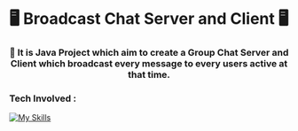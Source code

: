 <h1 align="center">🖥️ Broadcast Chat Server and Client 🖥️</h1>
<h3 align="center">📔 It is Java Project which aim to create a Group Chat Server and Client which broadcast every message to every users active at that time.</h3>

### Tech Involved : 
[![My Skills](https://skills.thijs.gg/icons?i=java&theme=light)](https://skills.thijs.gg)
